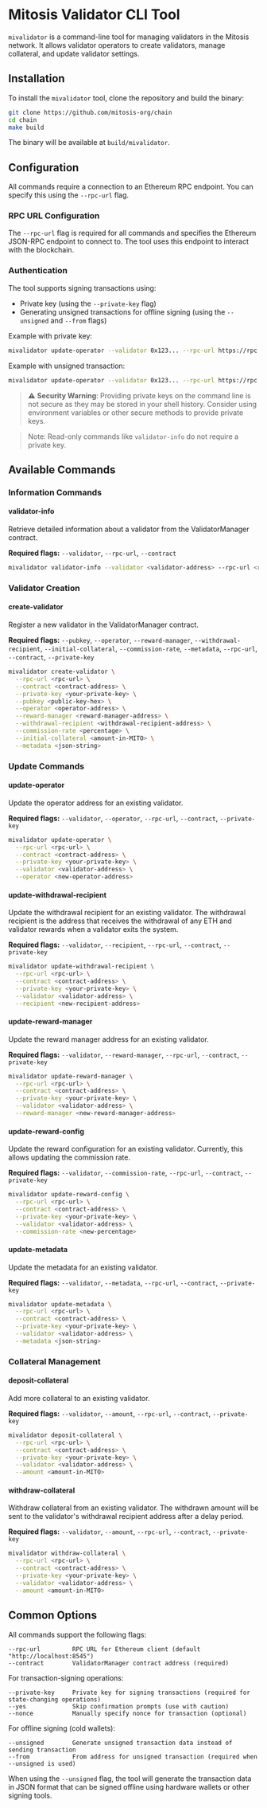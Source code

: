 # Mitosis Validator CLI Tool

`mivalidator` is a command-line tool for managing validators in the Mitosis network. It allows validator operators to create validators, manage collateral, and update validator settings.

## Installation

To install the `mivalidator` tool, clone the repository and build the binary:

```bash
git clone https://github.com/mitosis-org/chain
cd chain
make build
```

The binary will be available at `build/mivalidator`.

## Configuration

All commands require a connection to an Ethereum RPC endpoint. You can specify this using the `--rpc-url` flag.

### RPC URL Configuration

The `--rpc-url` flag is required for all commands and specifies the Ethereum JSON-RPC endpoint to connect to. The tool uses this endpoint to interact with the blockchain.

### Authentication

The tool supports signing transactions using:

- Private key (using the `--private-key` flag)
- Generating unsigned transactions for offline signing (using the `--unsigned` and `--from` flags)

Example with private key:
```bash
mivalidator update-operator --validator 0x123... --rpc-url https://rpc.example.com --contract <contract-address> --private-key <your-private-key> --operator <new-operator-address>
```

Example with unsigned transaction:
```bash
mivalidator update-operator --validator 0x123... --rpc-url https://rpc.example.com --contract <contract-address> --unsigned --from 0x456... --operator <new-operator-address>
```

> ⚠️ **Security Warning**: Providing private keys on the command line is not secure as they may be stored in your shell history. Consider using environment variables or other secure methods to provide private keys.

> Note: Read-only commands like `validator-info` do not require a private key.

## Available Commands

### Information Commands

#### validator-info

Retrieve detailed information about a validator from the ValidatorManager contract.

**Required flags:** `--validator`, `--rpc-url`, `--contract`

```bash
mivalidator validator-info --validator <validator-address> --rpc-url <rpc-url> --contract <contract-address> [--epoch <epoch-number>]
```

### Validator Creation

#### create-validator

Register a new validator in the ValidatorManager contract.

**Required flags:** `--pubkey`, `--operator`, `--reward-manager`, `--withdrawal-recipient`, `--initial-collateral`, `--commission-rate`, `--metadata`, `--rpc-url`, `--contract`, `--private-key`

```bash
mivalidator create-validator \
  --rpc-url <rpc-url> \
  --contract <contract-address> \
  --private-key <your-private-key> \
  --pubkey <public-key-hex> \
  --operator <operator-address> \
  --reward-manager <reward-manager-address> \
  --withdrawal-recipient <withdrawal-recipient-address> \
  --commission-rate <percentage> \
  --initial-collateral <amount-in-MITO> \
  --metadata <json-string>
```

### Update Commands

#### update-operator

Update the operator address for an existing validator.

**Required flags:** `--validator`, `--operator`, `--rpc-url`, `--contract`, `--private-key`

```bash
mivalidator update-operator \
  --rpc-url <rpc-url> \
  --contract <contract-address> \
  --private-key <your-private-key> \
  --validator <validator-address> \
  --operator <new-operator-address>
```

#### update-withdrawal-recipient

Update the withdrawal recipient for an existing validator. The withdrawal recipient is the address that receives the withdrawal of any ETH and validator rewards when a validator exits the system.

**Required flags:** `--validator`, `--recipient`, `--rpc-url`, `--contract`, `--private-key`

```bash
mivalidator update-withdrawal-recipient \
  --rpc-url <rpc-url> \
  --contract <contract-address> \
  --private-key <your-private-key> \
  --validator <validator-address> \
  --recipient <new-recipient-address>
```

#### update-reward-manager

Update the reward manager address for an existing validator.

**Required flags:** `--validator`, `--reward-manager`, `--rpc-url`, `--contract`, `--private-key`

```bash
mivalidator update-reward-manager \
  --rpc-url <rpc-url> \
  --contract <contract-address> \
  --private-key <your-private-key> \
  --validator <validator-address> \
  --reward-manager <new-reward-manager-address>
```

#### update-reward-config

Update the reward configuration for an existing validator. Currently, this allows updating the commission rate.

**Required flags:** `--validator`, `--commission-rate`, `--rpc-url`, `--contract`, `--private-key`

```bash
mivalidator update-reward-config \
  --rpc-url <rpc-url> \
  --contract <contract-address> \
  --private-key <your-private-key> \
  --validator <validator-address> \
  --commission-rate <new-percentage>
```

#### update-metadata

Update the metadata for an existing validator.

**Required flags:** `--validator`, `--metadata`, `--rpc-url`, `--contract`, `--private-key`

```bash
mivalidator update-metadata \
  --rpc-url <rpc-url> \
  --contract <contract-address> \
  --private-key <your-private-key> \
  --validator <validator-address> \
  --metadata <json-string>
```

### Collateral Management

#### deposit-collateral

Add more collateral to an existing validator.

**Required flags:** `--validator`, `--amount`, `--rpc-url`, `--contract`, `--private-key`

```bash
mivalidator deposit-collateral \
  --rpc-url <rpc-url> \
  --contract <contract-address> \
  --private-key <your-private-key> \
  --validator <validator-address> \
  --amount <amount-in-MITO>
```

#### withdraw-collateral

Withdraw collateral from an existing validator. The withdrawn amount will be sent to the validator's withdrawal recipient address after a delay period.

**Required flags:** `--validator`, `--amount`, `--rpc-url`, `--contract`, `--private-key`

```bash
mivalidator withdraw-collateral \
  --rpc-url <rpc-url> \
  --contract <contract-address> \
  --private-key <your-private-key> \
  --validator <validator-address> \
  --amount <amount-in-MITO>
```

## Common Options

All commands support the following flags:

```
--rpc-url         RPC URL for Ethereum client (default "http://localhost:8545")
--contract        ValidatorManager contract address (required)
```

For transaction-signing operations:

```
--private-key     Private key for signing transactions (required for state-changing operations)
--yes             Skip confirmation prompts (use with caution)
--nonce           Manually specify nonce for transaction (optional)
```

For offline signing (cold wallets):

```
--unsigned        Generate unsigned transaction data instead of sending transaction
--from            From address for unsigned transaction (required when --unsigned is used)
```

When using the `--unsigned` flag, the tool will generate the transaction data in JSON format that can be signed offline using hardware wallets or other signing tools.
